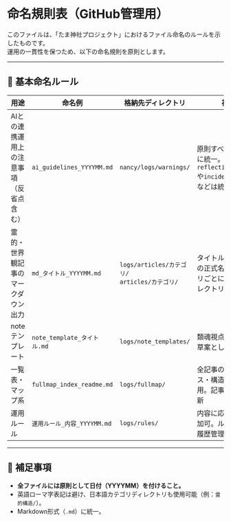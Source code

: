 # 命名規則表（GitHub管理用）

このファイルは、「たま神社プロジェクト」におけるファイル命名のルールを示したものです。  
運用の一貫性を保つため、以下の命名規則を原則とします。

----

## 📁 基本命名ルール

| 用途 | 命名例 | 格納先ディレクトリ | 補足 |
|------|--------|---------------------|------|
| AIとの連携運用上の注意事項（反省点含む） | `ai_guidelines_YYYYMM.md` | `nancy/logs/warnings/` | 原則すべてこの形式に統一。`reflection_summary`や`incident_report`などは統合可 |
| 霊的・世界観記事のマークダウン出力 | `md_タイトル_YYYYMM.md` | `logs/articles/カテゴリ/`<br>`articles/カテゴリ/` | タイトルは記事ごとの正式名称。カテゴリごとに日本語ディレクトリ可能 |
| noteテンプレート | `note_template_タイトル.md` | `logs/note_templates/` | 類魂視点や裏話用の草案として活用 |
| 一覧表・マップ系 | `fullmap_index_readme.md` | `logs/fullmap/` | 全記事のインデックス・構造の可視化用。記事追加時に更新 |
| 運用ルール | `運用ルール_内容_YYYYMM.md` | `logs/rules/` | 内容に応じて適宜増加可。ルールの更新履歴管理に使用 |

----

## 📌 補足事項

- **全ファイルには原則として日付（YYYYMM）を付けること。**
- 英語ローマ字表記は避け、日本語カテゴリディレクトリも使用可能（例：`霊的構造/`）。
- Markdown形式（`.md`）に統一。

